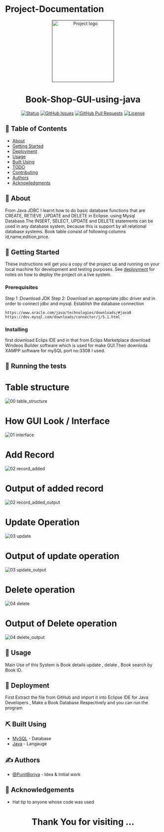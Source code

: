 # Project-Documentation

<p align="center">
  <a href="" rel="noopener">
 <img width=200px height=200px src="https://i.imgur.com/6wj0hh6.jpg" alt="Project logo"></a>
</p>
<h1 align="center">Book-Shop-GUI-using-java</h1>

<div align="center">

  [![Status](https://img.shields.io/badge/status-active-success.svg)]() 
  [![GitHub Issues](https://img.shields.io/github/issues/kylelobo/The-Documentation-Compendium.svg)](https://github.com/kylelobo/The-Documentation-Compendium/issues)
  [![GitHub Pull Requests](https://img.shields.io/github/issues-pr/kylelobo/The-Documentation-Compendium.svg)](https://github.com/kylelobo/The-Documentation-Compendium/pulls)
  [![License](https://img.shields.io/badge/license-MIT-blue.svg)](/LICENSE)

</div>

<p>
 
</p>

## 📝 Table of Contents
- [About](#about)
- [Getting Started](#getting_started)
- [Deployment](#deployment)
- [Usage](#usage)
- [Built Using](#built_using)
- [TODO](../TODO.md)
- [Contributing](../CONTRIBUTING.md)
- [Authors](#authors)
- [Acknowledgments](#acknowledgement)

## 🧐 About <a name = "about"></a>
 From Java JDBC I learnt how to do basic database functions that are CREATE, RETIEVE ,UPDATE and DELETE in Eclipse. using Mysql Database.The INSERT, SELECT, UPDATE and DELETE statements can be used in any database system, because this is support by all relational database systems.
  Book table consist of following columns id,name,edition,price.

## 🏁 Getting Started <a name = "getting_started"></a>
These instructions will get you a copy of the project up and running on your local machine for development and testing purposes. See [deployment](#deployment) for notes on how to deploy the project on a live system.

### Prerequisites
Step 1 :Download JDK
Step 2: Download an appropriate jdbc driver and in  order to connect jdbc and mysql. Establish the database connection

```
https://www.oracle.com/java/technologies/downloads/#java8
https://dev.mysql.com/downloads/connector/j/5.1.html
```

### Installing
first download Eclips IDE and in that from Eclips Marketplace download Windeos Builder software which is used for make GUI.Then downloda XAMPP software for mySQL port no:3308 I used.

## 🔧 Running the tests 

# Table structure
![00 table_structure](https://user-images.githubusercontent.com/126247444/235359167-8183a80c-05cc-4dc4-851c-feb68349f750.JPG)


# How GUI Look / Interface
![01 interface](https://user-images.githubusercontent.com/126247444/235359183-ebf5b1ef-608a-4687-9a32-a5b526f821ee.JPG)


# Add Record
![02 record_added](https://user-images.githubusercontent.com/126247444/235359194-dbda383a-ba6f-4174-841d-f93557e6dc03.JPG)


# Output of added record
![02 record_added_output](https://user-images.githubusercontent.com/126247444/235359209-6d4a44e7-9c68-4cf6-8870-d8d8ae213754.JPG)


# Update Operation
![03 update](https://user-images.githubusercontent.com/126247444/235359228-cecfd9f2-68d4-4835-910c-15ae3903ba6f.JPG)


# Output of update operation
![03 update_output](https://user-images.githubusercontent.com/126247444/235359242-40f723c4-ef13-4d2f-98c7-d7a001bd4b21.JPG)


# Delete operation
![04 delete](https://user-images.githubusercontent.com/126247444/235359281-bd92e9f1-6390-4155-bb46-e2f4b0abbc83.JPG)


# Output of Delete operation
![04 delete_output](https://user-images.githubusercontent.com/126247444/235359293-db16aec2-6114-43fb-8cb8-e674d3899811.JPG)


## 🎈 Usage <a name="usage"></a>
Main Use of this System is Book details update , delate , Book search by Book ID.

## 🚀 Deployment <a name = "deployment"></a>
First Extract the file from GitHub and import it into Eclipse IDE for Java Developers , Make a Book Database Respectively and you can run the program

## ⛏️ Built Using <a name = "built_using"></a>
- [MySQL](https://www.mysql.com/) - Database
- [Java](https://docs.oracle.com/en/java/) - Langauge


## ✍️ Authors <a name = "authors"></a>
- [@PunitBoriya](https://github.com/Punitboriya) - Idea & Initial work


## 🎉 Acknowledgements <a name = "acknowledgement"></a>
- Hat tip to anyone whose code was used

<h1 align="center"> Thank You for visiting ...</h1>
